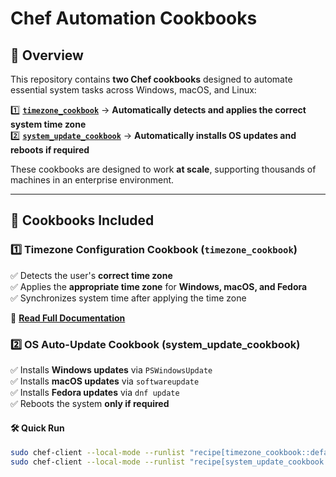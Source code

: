 # Chef Automation Cookbooks

## 📌 Overview
This repository contains **two Chef cookbooks** designed to automate essential system tasks across Windows, macOS, and Linux:

1️⃣ **[`timezone_cookbook`](cookbooks/timezone_cookbook/recipes/README.md)** → **Automatically detects and applies the correct system time zone**  
2️⃣ **[`system_update_cookbook`](cookbooks/system_update_cookbook/recipes/README.md)** → **Automatically installs OS updates and reboots if required**  

These cookbooks are designed to work **at scale**, supporting thousands of machines in an enterprise environment.

---

## 🚀 Cookbooks Included

### **1️⃣ Timezone Configuration Cookbook (`timezone_cookbook`)**
✅ Detects the user's **correct time zone**  
✅ Applies the **appropriate time zone** for **Windows, macOS, and Fedora**  
✅ Synchronizes system time after applying the time zone  

📖 **[Read Full Documentation](./timezone_cookbook/README.md)**  

### **2️⃣ OS Auto-Update Cookbook (system_update_cookbook)**
✅ Installs **Windows updates** via `PSWindowsUpdate`  
✅ Installs **macOS updates** via `softwareupdate`  
✅ Installs **Fedora updates** via `dnf update`  
✅ Reboots the system **only if required**  

#### **🛠 Quick Run**
```sh
sudo chef-client --local-mode --runlist "recipe[timezone_cookbook::default]"
sudo chef-client --local-mode --runlist "recipe[system_update_cookbook::default]"
